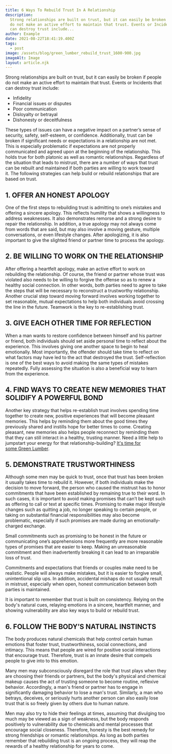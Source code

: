 ```yaml
---
title: 6 Ways To Rebuild Trust In A Relationship
description:
  Strong relationships are built on trust, but it can easily be broken if people
  do not make an active effort to maintain that trust. Events or Incidents that
  can destroy trust include...
author: Example
date: 2021-08-22T18:41:19.400Z
tags:
  - post
image: /assets/blog/green_lumber_rebuild_trust_1600-900.jpg
imageAlt: Image
layout: article.njk
---
```


Strong relationships are built on trust, but it can easily be broken if people
do not make an active effort to maintain that trust. Events or Incidents that
can destroy trust include:

- Infidelity
- Financial issues or disputes
- Poor communication
- Disloyalty or betrayal
- Dishonesty or deceitfulness

These types of issues can have a negative impact on a partner’s sense of
security, safety, self-esteem, or confidence. Additionally, trust can be broken
if significant needs or expectations in a relationship are not met. This is
especially problematic if expectations are not properly communicated and agreed
upon at the beginning of the relationship. This holds true for both platonic as
well as romantic relationships. Regardless of the situation that leads to
mistrust, there are a number of ways that trust can be rebuilt and maintained if
both parties are willing to work toward it. The following strategies can help
build or rebuild relationships that are based on trust.



## 1. OFFER AN HONEST APOLOGY

One of the first steps to rebuilding trust is admitting to one’s mistakes and
offering a sincere apology. This reflects humility that shows a willingness to
address weaknesses. It also demonstrates remorse and a strong desire to repair
the relationship. In addition, a true apology may not always come from words
that are said, but may also involve a moving gesture, multiple conversations, or
even lifestyle changes. After apologizing, it is also important to give the
slighted friend or partner time to process the apology.



## 2. BE WILLING TO WORK ON THE RELATIONSHIP

After offering a heartfelt apology, make an active effort to work on rebuilding
the relationship. Of course, the friend or partner whose trust was violated also
needs to be willing to forgive the offense so as to renew a healthy social
connection. In other words, both parties need to agree to take the steps that
will be necessary to reconstruct a trustworthy relationship. Another crucial
step toward moving forward involves working together to set reasonable, mutual
expectations to help both individuals avoid crossing the line in the future.
Teamwork is the key to re-establishing trust.



## 3. GIVE EACH OTHER TIME FOR REFLECTION

When a man wants to restore confidence between himself and his partner or
friend, both individuals should set aside personal time to reflect about the
experience. This involves giving one another space to begin to heal emotionally.
Most importantly, the offender should take time to reflect on what factors may
have led to the act that destroyed the trust. Self-reflection is one of the best
ways to avoid making the same types of mistakes repeatedly. Fully assessing the
situation is also a beneficial way to learn from the experience.



## 4. FIND WAYS TO CREATE NEW MEMORIES THAT SOLIDIFY A POWERFUL BOND

Another key strategy that helps re-establish trust involves spending time
together to create new, positive experiences that will become pleasant memories.
This helps by reminding them about the good times they previously shared and
instills hope for better times to come. Creating pleasant, new memories also
helps people reconnect by reminding them that they can still interact in a
healthy, trusting manner. Need a little help to jumpstart your energy for that
relationship-building? [It's time for some Green Lumber](http://greenlumber.com/pages/buy-now "Buy Now").



## 5. DEMONSTRATE TRUSTWORTHINESS

Although some men may be quick to trust, once that trust has been broken it
usually takes time to rebuild it. However, if both individuals make the decision
to move forward, the person who caused the mistrust has to honor commitments
that have been established by remaining true to their word. In such cases, it is
important to avoid making promises that can’t be kept such as offering to call
or text at specific times. Promising to make major lifestyle changes such as
quitting a job, no longer speaking to certain people, or taking on substantial
financial responsibilities may also become problematic, especially if such
promises are made during an emotionally-charged exchange.

Small commitments such as promising to be honest in the future or communicating
one’s apprehensions more frequently are more reasonable types of promises that
are easier to keep. Making an unreasonable commitment and then inadvertently
breaking it can lead to an irreparable loss of trust.

Commitments and expectations that friends or couples make need to be realistic.
People will always make mistakes, but it is easier to forgive small,
unintentional slip ups. In addition, accidental mishaps do not usually result in
mistrust, especially when open, honest communication between both parties is
maintained.

It is important to remember that trust is built on consistency. Relying on the
body's natural cues, relaying emotions in a sincere, heartfelt manner, and
showing vulnerability are also key ways to build or rebuild trust.



## 6. FOLLOW THE BODY’S NATURAL INSTINCTS

The body produces natural chemicals that help control certain human emotions
that foster trust, trustworthiness, social connections, and intimacy. This means
that people are wired for positive social interactions that encourage
trust. Therefore, trust is an innate desire that compels people to give into to
this emotion.

Many men may subconsciously disregard the role that trust plays when they are
choosing their friends or partners, but the body's physical and chemical makeup
causes the act of trusting someone to become routine, reflexive behavior.
Accordingly, a man's friend or partner has to engage in significantly damaging
behavior to lose a man's trust. Similarly, a man who betrays, deceives, or
seriously hurts another person can also easily lose trust that is so freely
given by others due to human nature.

Men may also try to hide their feelings at times, assuming that divulging too
much may be viewed as a sign of weakness, but the body responds positively to
vulnerability due to chemicals and mental processes that encourage social
closeness. Therefore, honesty is the best remedy for strong friendships or
romantic relationships. As long as both parties remember that rebuilding trust
is an ongoing process, they will reap the rewards of a healthy relationship for
years to come.
